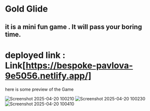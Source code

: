# Gold Glide
## it is a mini fun game . It will pass your boring time.
# deployed link : Link[https://bespoke-pavlova-9e5056.netlify.app/]

here is some preview of the Game

![Screenshot 2025-04-20 100210](https://github.com/user-attachments/assets/3a252d4e-320a-41ef-8b76-58e04daf6d2c)
![Screenshot 2025-04-20 100230](https://github.com/user-attachments/assets/351927a5-3419-4107-8581-506765e78a62)
![Screenshot 2025-04-20 100410](https://github.com/user-attachments/assets/9e186f87-0cb4-4549-ab65-108816dc7e2d)
